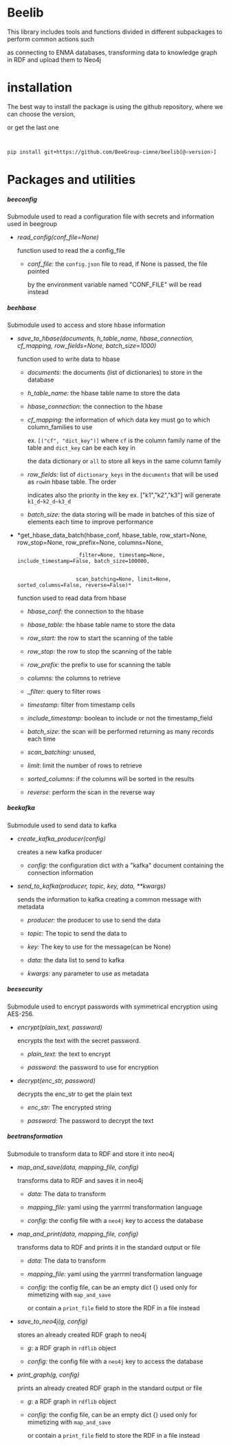 # Beelib






This library includes tools and functions divided in different subpackages to perform common actions such 


as connecting to ENMA databases, transforming data to knowledge graph in RDF and upload them to Neo4j





# installation





The best way to install the package is using the github repository, where we can choose the version, 


or get the last one 





```bash


pip install git+https://github.com/BeeGroup-cimne/beelib[@<version>]


```





# Packages and utilities





##### beeconfig


Submodule used to read a configuration file with secrets and information used in beegroup





- *read_config(conf_file=None)*





  function used to read the a config_file 


  - *conf_file:* the `config.json` file to read, if None is passed, the file pointed 


    by the environment variable named "CONF_FILE" will be read instead





##### beehbase





Submodule used to access and store hbase information





- *save_to_hbase(documents, h_table_name, hbase_connection, cf_mapping, row_fields=None, batch_size=1000)*





  function used to write data to hbase


    - *documents:* the documents (list of dictionaries) to store in the database


    - *h_table_name:* the hbase table name to store the data


    - *hbase_connection:* the connection to the hbase 


    - *cf_mapping:* the information of which data key must go to which column_families to use 


      ex. `[("cf", "dict_key")]` where `cf` is the column family name of the table and `dict_key` can be each key in


      the data dictionary or `all` to store all keys in the same column family 


    - *row_fields:* list of `dictionary_keys` in the `documents` that will be used as `row`in hbase table. The order 


      indicates also the priority in the key ex. ["k1","k2","k3"] will generate `k1_d~k2_d~k3_d`


    - *batch_size:* the data storing will be made in batches of this size of elements each time to improve performance





- *get_hbase_data_batch(hbase_conf, hbase_table, row_start=None, row_stop=None, row_prefix=None, columns=None,


                         _filter=None, timestamp=None, include_timestamp=False, batch_size=100000,


                         scan_batching=None, limit=None, sorted_columns=False, reverse=False)*





  function used to read data from hbase


  - *hbase_conf:*  the connection to the hbase 


  - *hbase_table:* the hbase table name to store the data


  - *row_start:* the row to start the scanning of the table


  - *row_stop:* the row to stop the scanning of the table


  - *row_prefix:* the prefix to use for scanning the table


  - *columns:* the columns to retrieve


  - *_filter:* query to filter rows


  - *timestamp:* filter from timestamp cells 


  - *include_timestamp:* boolean to include or not the timestamp_field


  - *batch_size*: the scan will be performed returning as many records each time


  - *scan_batching:* unused, 


  - *limit*: limit the number of rows to retrieve


  - *sorted_columns*: if the columns will be sorted in the results


  - *reverse*: perform the scan in the reverse way





##### beekafka


Submodule used to send data to kafka





- *create_kafka_producer(config)*





  creates a new kafka producer


    - *config:* the configuration dict with a "kafka" document containing the connection information


  


- *send_to_kafka(producer, topic, key, data, \*\*kwargs)*





  sends the information to kafka creating a common message with metadata


    - *producer:* the producer to use to send the data


    - *topic:* The topic to send the data to


    - *key:* The key to use for the message(can be None)


    - *data:* the data list to send to kafka


    - *kwargs:* any parameter to use as metadata





##### beesecurity


Submodule used to encrypt passwords with symmetrical encryption using AES-256.





- *encrypt(plain_text, password)*





  encrypts the text with the secret password.  


  - *plain_text:* the text to encrypt


  - *password:* the password to use for encryption








- *decrypt(enc_str, password)*


  


  decrypts the enc_str to get the plain text


    - *enc_str:* The encrypted string


    - *password:* The password to decrypt the text


  


##### beetransformation


Submodule to transform data to RDF and store it into neo4j


  


- *map_and_save(data, mapping_file, config)*


  


   transforms data to RDF and saves it in neo4j


    - *data:* The data to transform


    - *mapping_file:* yaml using the yarrrml transformation language


    - *config:* the config file with a `neo4j` key to access the database








- *map_and_print(data, mapping_file, config)*


  


  transforms data to RDF and prints it in the standard output or file


    - *data:* The data to transform


    - *mapping_file:* yaml using the yarrrml transformation language


    - *config:* the config file, can be an empty dict {} used only for mimetizing with `map_and_save` 


       or contain a `print_file` field to store the RDF in a file instead





-  *save_to_neo4j(g, config)*


  


   stores an already created RDF graph to neo4j


    - *g*: a RDF graph in `rdflib` object


    - *config:* the config file with a `neo4j` key to access the database





- *print_graph(g, config)*





  prints an already created RDF graph in the standard output or file


    - *g*: a RDF graph in `rdflib` object


    - *config:* the config file, can be an empty dict {} used only for mimetizing with `map_and_save` 


      or contain a `print_file` field to store the RDF in a file instead
